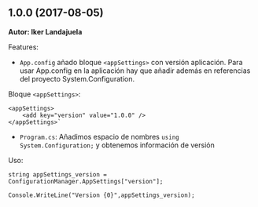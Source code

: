 ## 1.0.0 (2017-08-05) 

**Autor: Iker Landajuela**

Features:

* `App.config` añado bloque `<appSettings>` con versión aplicación. Para usar App.config en la aplicación hay que añadir además en referencias del proyecto System.Configuration. 	

Bloque `<appSettings>`: 

```
<appSettings>
	<add key="version" value="1.0.0" />
</appSettings>`
```

* `Program.cs`: Añadimos espacio de nombres `using System.Configuration;` y obtenemos información de versión 

Uso:

```
string appSettings_version = ConfigurationManager.AppSettings["version"];
```

```
Console.WriteLine("Version {0}",appSettings_version);            
```

